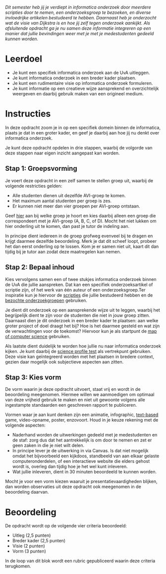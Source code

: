 *Dit semester heb jij je verdiept in informatica onderzoek door meerdere scripties door te nemen, een onderzoeksgroep te bezoeken, en diverse invloedrijke artikelen bestudeerd te hebben. Daarnaast heb je onderzocht wat de visie van Dijkstra is en hoe jij zelf tegen onderzoek aankijkt. Als afsluitende opdracht ga je nu samen deze informatie integreren op een manier dat jullie bevindingen weer met je met je medestudenten gedeeld kunnen worden.*

# Leerdoel

* Je kunt een specifiek informatica onderzoek aan de UvA uitleggen.
* Je kunt informatica onderzoek in een breder kader plaatsen.
* Je kunt een rudimentaire visie op informatica onderzoek formuleren.
* Je kunt informatie op een creatieve wijze aansprekend en overzichtelijk weergeven en daarbij gebruik maken van een origineel medium.

# Instructies

In deze opdracht zoom je in op een specifiek domein binnen de informatica, plaats je dat in een groter kader, en geef je daarbij aan hoe jij nu denkt over informatica onderzoek.

Je kunt deze opdracht opdelen in drie stappen, waarbij de volgorde van deze stappen naar eigen inzicht aangepast kan worden.

## Stap 1: Groepsvorming

Je voert deze opdracht in een zelf samen te stellen groep uit, waarbij de volgende restricties gelden:

* Alle studenten dienen uit dezelfde AVI-groep te komen.
* Het maximum aantal studenten per groep is zes.
* Er kunnen niet meer dan vier groepen per AVI-groep ontstaan.

Geef [hier](https://canvas.uva.nl/courses/1705/groups#tab-2488) aan bij welke groep je hoort en kies daarbij alleen een groep die correspondeert met je AVI-groep (A, B, C, of D). Mocht het niet lukken om hier onderling uit te komen, dan past je tutor de indeling aan.

In principe dient iedereen in de groep grofweg evenveel bij te dragen en krijgt daarmee dezelfde beoordeling. Merk je dat dit scheef loopt, probeer het dan eerst onderling op te lossen. Kom je er samen niet uit, kaart dit dan tijdig bij je tutor aan zodat deze maatregelen kan nemen.

## Stap 2: Bepaal inhoud

Kies vervolgens samen een of twee stukjes informatica onderzoek binnen de UvA die jullie aanspreken. Dat kan een specifiek onderzoeksartikel of scriptie zijn, of het werk van één auteur of een onderzoeksgroep.Ter inspiratie kun je hiervoor de [scripties](https://canvas.uva.nl/courses/1705/assignments/18345) die jullie bestudeerd hebben en de [bezochte onderzoekgroepen](https://canvas.uva.nl/courses/1705/pages/2-dot-2-bijeenkomst-bezoek-onderzoeksgroep) gebruiken.

Je dient dit onderzoek op een aansprekende wijze uit te leggen, waarbij het begrijpelijk dient te zijn voor de studenten die niet in jouw groep zitten. Daarnaast dien je dit onderzoek in een breder kader te plaatsen: aan welke groter project of doel draagt het bij? Hoe is het daarmee gesteld en wat zijn de verwachtingen voor de toekomst? Hiervoor kun je als startpunt de [map of computer science](https://canvas.uva.nl/courses/1705/pages/1-dot-5-bijeenkomst-scripties-bespreken-ii) gebruiken.

Als laatste dient duidelijk te worden hoe jullie nu naar informatica onderzoek kijken. Je kunt daarbij de [science profile test](https://canvas.uva.nl/courses/1705/pages/2-dot-4-bijeenkomst-the-programmer-and-scientist) als vertrekpunt gebruiken. Deze visie kan geïntegreerd worden met het plaatsen in bredere context, gezien daar mogelijk ook subjectieve aspecten aan zitten.

## Stap 3: Kies vorm

De vorm waarin je deze opdracht uitvoert, staat vrij en wordt in de beoordeling meegenomen. Hiermee willen we aanmoedigen om optimaal van deze vrijheid gebruik te maken en niet uit gewoonte volgens alle ingestampte standaarden een geschreven rapport te publiceren.

Vormen waar je aan kunt denken zijn een animatie, infographic, [text-based](https://en.wikipedia.org/wiki/Text-based_game) game, video-opname, poster, enzovoort. Houd in je keuze rekening met de volgende aspecten:

* Naderhand worden de uitwerkingen gedeeld met je medestudenten en de staf: zorg dus dat het aantrekkelijk is om door te nemen en zet er geen zaken in die je niet wilt delen.
* In principe lever je de uitwerking in via Canvas. Is dat niet mogelijk omdat het bijvoorbeeld een kijkdoos, standbeeld van aan elkaar gelaste computeronderdelen, of een interactieve website die elders gehost wordt is, overleg dan tijdig hoe je het wel kunt inleveren.
* Wat jullie inleveren, dient in 30 minuten beoordeeld te kunnen worden.

Mocht je voor een vorm kiezen waaruit je presentatievaardigheden blijken, dan worden observaties uit deze opdracht ook meegenomen in de beoordeling daarvan.

# Beoordeling

De opdracht wordt op de volgende vier criteria beoordeeld:

* Uitleg (2,5 punten)
* Breder kader (2,5 punten)
* Visie (2 punten)
* Vorm (3 punten)

In de loop van dit blok wordt een rubric gepubliceerd waarin deze criteria terugkomen.
